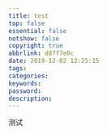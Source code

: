 ```yaml
---
title: test
top: false
essential: false
notshow: false
copyright: true
abbrlink: d87f7e0c
date: 2019-12-02 12:25:15
tags:
categories:
keywords:
password:
description:
---
```

测试
